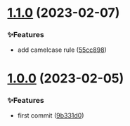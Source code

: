 # [1.1.0](https://github.com/Noah-Ywh/eslint-config/compare/v1.0.0...v1.1.0) (2023-02-07)

### ✨Features

- add camelcase rule ([55cc898](https://github.com/Noah-Ywh/eslint-config/commit/55cc898cc055f2100fc0c4f8079b202cf4a0d618))

# [1.0.0](https://github.com/Noah-Ywh/eslint-config/compare/9b331d0b7099af597bff47c0c4ff6063893051d7...v1.0.0) (2023-02-05)

### ✨Features

- first commit ([9b331d0](https://github.com/Noah-Ywh/eslint-config/commit/9b331d0b7099af597bff47c0c4ff6063893051d7))
